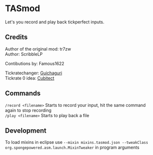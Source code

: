 ﻿# TASmod  
Let's you record and play back tickperfect inputs.  
  ## Credits  
  Author of the original mod: tr7zw  
  Author: ScribbleLP  
    
  Contibutions by: Famous1622  
    
   Tickratechanger: [Guichaguri](https://github.com/Guichaguri/TickrateChanger)   
   Tickrate 0 idea: [Cubitect](https://github.com/Cubitect/Cubitick)
  ## Commands  
  `/record <filename>` Starts to record your input, hit the same command again to stop recording  
  `/play <filename>` Starts to  play back a file  
  
## Development
To load mixins in eclipse use `--mixin mixins.tasmod.json --tweakClass org.spongepowered.asm.launch.MixinTweaker` in program arguments  

